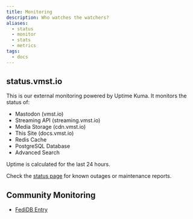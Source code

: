 ```yaml
---
title: Monitoring
description: Who watches the watchers?
aliases:
  - status
  - monitor
  - stats
  - metrics
tags:
  - docs
---
```


## status.vmst.io

This is our external monitoring powered by Uptime Kuma.
It monitors the status of:

- Mastodon (vmst.io)
- Streaming API (streaming.vmst.io)
- Media Storage (cdn.vmst.io)
- This Site (docs.vmst.io)
- Redis Cache
- PostgreSQL Database
- Advanced Search

Uptime is calculated for the last 24 hours.

Check the [status page](https://status.vmst.io/) for known outages or maintenance reports.

## Community Monitoring

- [FediDB Entry](https://fedidb.org/network/instance?domain=vmst.io)
